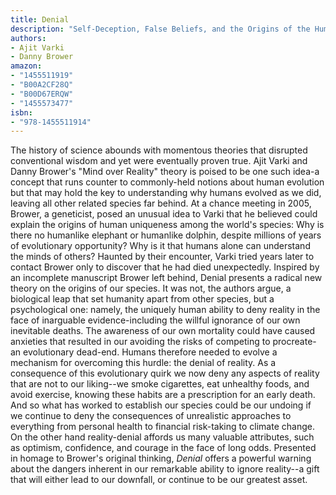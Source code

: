 ```yaml
---
title: Denial
description: "Self-Deception, False Beliefs, and the Origins of the Human Mind"
authors:
- Ajit Varki
- Danny Brower
amazon:
- "1455511919"
- "B00A2CF28Q"
- "B00D67ERQW"
- "1455573477"
isbn:
- "978-1455511914"
---
```

The history of science abounds with momentous theories that disrupted conventional wisdom and yet were eventually proven true. Ajit Varki and Danny Brower's "Mind over Reality" theory is poised to be one such idea-a concept that runs counter to commonly-held notions about human evolution but that may hold the key to understanding why humans evolved as we did, leaving all other related species far behind. At a chance meeting in 2005, Brower, a geneticist, posed an unusual idea to Varki that he believed could explain the origins of human uniqueness among the world's species: Why is there no humanlike elephant or humanlike dolphin, despite millions of years of evolutionary opportunity? Why is it that humans alone can understand the minds of others? Haunted by their encounter, Varki tried years later to contact Brower only to discover that he had died unexpectedly. Inspired by an incomplete manuscript Brower left behind, Denial presents a radical new theory on the origins of our species. It was not, the authors argue, a biological leap that set humanity apart from other species, but a psychological one: namely, the uniquely human ability to deny reality in the face of inarguable evidence-including the willful ignorance of our own inevitable deaths. The awareness of our own mortality could have caused anxieties that resulted in our avoiding the risks of competing to procreate-an evolutionary dead-end. Humans therefore needed to evolve a mechanism for overcoming this hurdle: the denial of reality. As a consequence of this evolutionary quirk we now deny any aspects of reality that are not to our liking--we smoke cigarettes, eat unhealthy foods, and avoid exercise, knowing these habits are a prescription for an early death. And so what has worked to establish our species could be our undoing if we continue to deny the consequences of unrealistic approaches to everything from personal health to financial risk-taking to climate change. On the other hand reality-denial affords us many valuable attributes, such as optimism, confidence, and courage in the face of long odds. Presented in homage to Brower's original thinking, _Denial_ offers a powerful warning about the dangers inherent in our remarkable ability to ignore reality--a gift that will either lead to our downfall, or continue to be our greatest asset.
